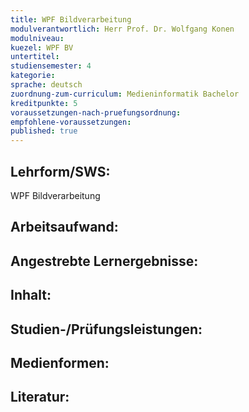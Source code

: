 ```yaml
---
title: WPF Bildverarbeitung
modulverantwortlich: Herr Prof. Dr. Wolfgang Konen
modulniveau:
kuezel: WPF BV
untertitel:
studiensemester: 4
kategorie:
sprache: deutsch
zuordnung-zum-curriculum: Medieninformatik Bachelor
kreditpunkte: 5
voraussetzungen-nach-pruefungsordnung: 
empfohlene-voraussetzungen: 
published: true
---
```


## Lehrform/SWS:
WPF Bildverarbeitung

## Arbeitsaufwand:

## Angestrebte Lernergebnisse:


## Inhalt:


## Studien-/Prüfungsleistungen:


## Medienformen:


## Literatur:


